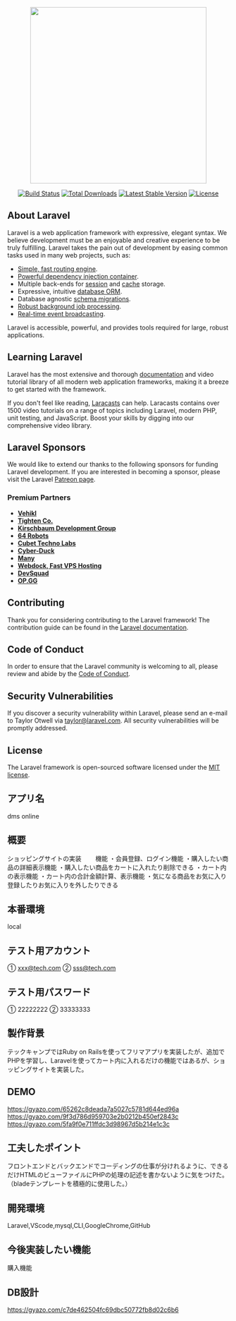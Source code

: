 <p align="center"><a href="https://laravel.com" target="_blank"><img src="https://raw.githubusercontent.com/laravel/art/master/logo-lockup/5%20SVG/2%20CMYK/1%20Full%20Color/laravel-logolockup-cmyk-red.svg" width="400"></a></p>

<p align="center">
<a href="https://travis-ci.org/laravel/framework"><img src="https://travis-ci.org/laravel/framework.svg" alt="Build Status"></a>
<a href="https://packagist.org/packages/laravel/framework"><img src="https://img.shields.io/packagist/dt/laravel/framework" alt="Total Downloads"></a>
<a href="https://packagist.org/packages/laravel/framework"><img src="https://img.shields.io/packagist/v/laravel/framework" alt="Latest Stable Version"></a>
<a href="https://packagist.org/packages/laravel/framework"><img src="https://img.shields.io/packagist/l/laravel/framework" alt="License"></a>
</p>

## About Laravel

Laravel is a web application framework with expressive, elegant syntax. We believe development must be an enjoyable and creative experience to be truly fulfilling. Laravel takes the pain out of development by easing common tasks used in many web projects, such as:

- [Simple, fast routing engine](https://laravel.com/docs/routing).
- [Powerful dependency injection container](https://laravel.com/docs/container).
- Multiple back-ends for [session](https://laravel.com/docs/session) and [cache](https://laravel.com/docs/cache) storage.
- Expressive, intuitive [database ORM](https://laravel.com/docs/eloquent).
- Database agnostic [schema migrations](https://laravel.com/docs/migrations).
- [Robust background job processing](https://laravel.com/docs/queues).
- [Real-time event broadcasting](https://laravel.com/docs/broadcasting).

Laravel is accessible, powerful, and provides tools required for large, robust applications.

## Learning Laravel

Laravel has the most extensive and thorough [documentation](https://laravel.com/docs) and video tutorial library of all modern web application frameworks, making it a breeze to get started with the framework.

If you don't feel like reading, [Laracasts](https://laracasts.com) can help. Laracasts contains over 1500 video tutorials on a range of topics including Laravel, modern PHP, unit testing, and JavaScript. Boost your skills by digging into our comprehensive video library.

## Laravel Sponsors

We would like to extend our thanks to the following sponsors for funding Laravel development. If you are interested in becoming a sponsor, please visit the Laravel [Patreon page](https://patreon.com/taylorotwell).

### Premium Partners

- **[Vehikl](https://vehikl.com/)**
- **[Tighten Co.](https://tighten.co)**
- **[Kirschbaum Development Group](https://kirschbaumdevelopment.com)**
- **[64 Robots](https://64robots.com)**
- **[Cubet Techno Labs](https://cubettech.com)**
- **[Cyber-Duck](https://cyber-duck.co.uk)**
- **[Many](https://www.many.co.uk)**
- **[Webdock, Fast VPS Hosting](https://www.webdock.io/en)**
- **[DevSquad](https://devsquad.com)**
- **[OP.GG](https://op.gg)**

## Contributing

Thank you for considering contributing to the Laravel framework! The contribution guide can be found in the [Laravel documentation](https://laravel.com/docs/contributions).

## Code of Conduct

In order to ensure that the Laravel community is welcoming to all, please review and abide by the [Code of Conduct](https://laravel.com/docs/contributions#code-of-conduct).

## Security Vulnerabilities

If you discover a security vulnerability within Laravel, please send an e-mail to Taylor Otwell via [taylor@laravel.com](mailto:taylor@laravel.com). All security vulnerabilities will be promptly addressed.

## License

The Laravel framework is open-sourced software licensed under the [MIT license](https://opensource.org/licenses/MIT).

## アプリ名

dms online

## 概要

ショッピングサイトの実装
　　機能
     ・会員登録、ログイン機能
     ・購入したい商品の詳細表示機能
     ・購入したい商品をカートに入れたり削除できる
     ・カート内の表示機能
     ・カート内の合計金額計算、表示機能
     ・気になる商品をお気に入り登録したりお気に入りを外したりできる

## 本番環境

local

## テスト用アカウント

① xxx@tech.com
② sss@tech.com

## テスト用パスワード

① 22222222
② 33333333

## 製作背景

テックキャンプではRuby on Railsを使ってフリマアプリを実装したが、追加でPHPを学習し、Laravelを使ってカート内に入れるだけの機能ではあるが、ショッピングサイトを実装した。

## DEMO

https://gyazo.com/65262c8deada7a5027c5781d644ed96a
https://gyazo.com/9f3d786d959703e2b0212b450ef2843c
https://gyazo.com/5fa9f0e711ffdc3d98967d5b214e1c3c

## 工夫したポイント

フロントエンドとバックエンドでコーディングの仕事が分けれるように、できるだけHTMLのビューファイルにPHPの処理の記述を書かないように気をつけた。
（bladeテンプレートを積極的に使用した。）

## 開発環境

Laravel,VScode,mysql,CLI,GoogleChrome,GitHub

## 今後実装したい機能

購入機能

## DB設計

https://gyazo.com/c7de462504fc69dbc50772fb8d02c6b6
